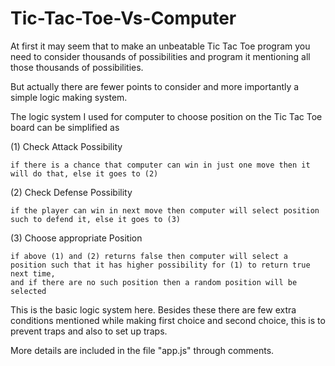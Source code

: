 # Tic-Tac-Toe-Vs-Computer

At first it may seem that to make an unbeatable Tic Tac Toe program you need to consider thousands of possibilities and program it mentioning all those thousands of possibilities.

But actually there are fewer points to consider and more importantly a simple logic making system.

The logic system I used for computer to choose position on the Tic Tac Toe board can be simplified as

  (1) Check Attack Possibility
  
    if there is a chance that computer can win in just one move then it will do that, else it goes to (2)
    
  (2) Check Defense Possibility
  
    if the player can win in next move then computer will select position such to defend it, else it goes to (3)
    
  (3) Choose appropriate Position
  
    if above (1) and (2) returns false then computer will select a position such that it has higher possibility for (1) to return true next time,
    and if there are no such position then a random position will be selected

This is the basic logic system here. Besides these there are few extra conditions mentioned while making first choice and second choice, this is to prevent traps and also to set up traps.

More details are included in the file "app.js" through comments.
